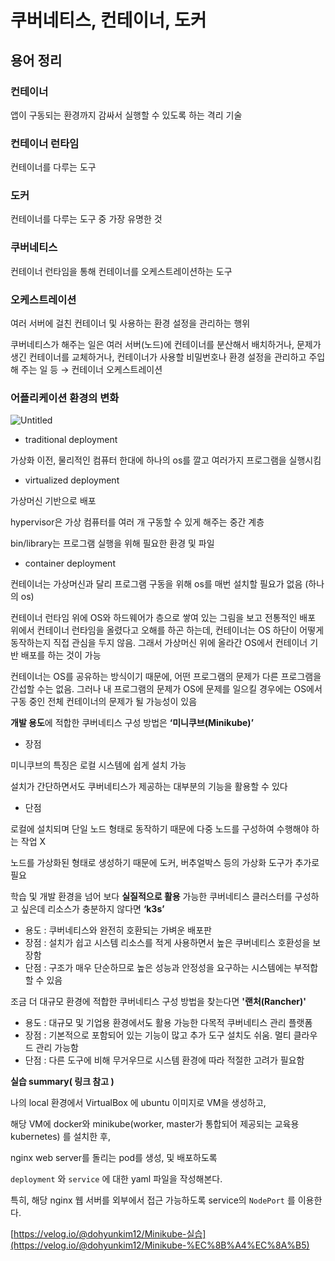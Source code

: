 # 쿠버네티스, 컨테이너, 도커

## 용어 정리

### 컨테이너

앱이 구동되는 환경까지 감싸서 실행할 수 있도록 하는 격리 기술

### 컨테이너 런타임

컨테이너를 다루는 도구

### 도커

컨테이너를 다루는 도구 중 가장 유명한 것

### 쿠버네티스

컨테이너 런타임을 통해 컨테이너를 오케스트레이션하는 도구

### 오케스트레이션

여러 서버에 걸친 컨테이너 및 사용하는 환경 설정을 관리하는 행위

쿠버네티스가 해주는 일은 여러 서버(노드)에 컨테이너를 분산해서 배치하거나, 문제가 생긴 컨테이너를 교체하거나, 컨테이너가 사용할 비밀번호나 환경 설정을 관리하고 주입해 주는 일 등  → 컨테이너 오케스트레이션

### 어플리케이션 환경의 변화

![Untitled](%E1%84%8F%E1%85%AE%E1%84%87%E1%85%A5%E1%84%82%E1%85%A6%E1%84%90%E1%85%B5%E1%84%89%E1%85%B3,%20%E1%84%8F%E1%85%A5%E1%86%AB%E1%84%90%E1%85%A6%E1%84%8B%E1%85%B5%E1%84%82%E1%85%A5,%20%E1%84%83%E1%85%A9%E1%84%8F%E1%85%A5%2082f34e1f39a148298e730d26b859763a/Untitled.png)

- traditional deployment

가상화 이전, 물리적인 컴퓨터 한대에 하나의 os를 깔고 여러가지 프로그램을 실행시킴

- virtualized deployment

가상머신 기반으로 배포

hypervisor은 가상 컴퓨터를 여러 개 구동할 수 있게 해주는 중간 계층

bin/library는 프로그램 실행을 위해 필요한 환경 및 파일

- container deployment

컨테이너는 가상머신과 달리 프로그램 구동을 위해 os를 매번 설치할 필요가 없음 (하나의 os)

컨테이너 런타임 위에 OS와 하드웨어가 층으로 쌓여 있는 그림을 보고 전통적인 배포 위에서 컨테이너 런타임을 올렸다고 오해를 하곤 하는데, 컨테이너는 OS 하단이 어떻게 동작하는지 직접 관심을 두지 않음. 그래서 가상머신 위에 올라간 OS에서 컨테이너 기반 배포를 하는 것이 가능

컨테이너는 OS를 공유하는 방식이기 때문에,  어떤 프로그램의 문제가 다른 프로그램을 간섭할 수는 없음. 그러나 내 프로그램의 문제가 OS에 문제를 일으킬 경우에는 OS에서 구동 중인 전체 컨테이너의 문제가 될 가능성이 있음

**개발 용도**에 적합한 쿠버네티스 구성 방법은 **‘미니쿠브(Minikube)’**

- 장점

미니쿠브의 특징은 로컬 시스템에 쉽게 설치 가능

설치가 간단하면서도 쿠버네티스가 제공하는 대부분의 기능을 활용할 수 있다

- 단점

로컬에 설치되며 단일 노드 형태로 동작하기 때문에 다중 노드를 구성하여 수행해야 하는 작업 X

노드를 가상화된 형태로 생성하기 때문에 도커, 버추얼박스 등의 가상화 도구가 추가로 필요

학습 및 개발 환경을 넘어 보다 **실질적으로 활용** 가능한 쿠버네티스 클러스터를 구성하고 싶은데 리소스가 충분하지 않다면 **‘k3s’**

- 용도 : 쿠버네티스와 완전히 호환되는 가벼운 배포판
- 장점 : 설치가 쉽고 시스템 리소스를 적게 사용하면서 높은 쿠버네티스 호환성을 보장함
- 단점 : 구조가 매우 단순하므로 높은 성능과 안정성을 요구하는 시스템에는 부적합할 수 있음

조금 더 대규모 환경에 적합한 쿠버네티스 구성 방법을 찾는다면 **'랜처(Rancher)'**

- 용도 : 대규모 및 기업용 환경에서도 활용 가능한 다목적 쿠버네티스 관리 플랫폼
- 장점 : 기본적으로 포함되어 있는 기능이 많고 추가 도구 설치도 쉬움. 멀티 클라우드 관리 가능함
- 단점 : 다른 도구에 비해 무거우므로 시스템 환경에 따라 적절한 고려가 필요함

**실습 summary( 링크 참고 )**

나의 local 환경에서 VirtualBox 에 ubuntu 이미지로 VM을 생성하고,

해당 VM에 docker와 minikube(worker, master가 통합되어 제공되는 교육용 kubernetes) 를 설치한 후,

nginx web server를 돌리는 pod를 생성, 및 배포하도록

`deployment` 와 `service` 에 대한 yaml 파일을 작성해본다.

특히, 해당 nginx 웹 서버를 외부에서 접근 가능하도록 service의 `NodePort` 를 이용한다.

[https://velog.io/@dohyunkim12/Minikube-실습](https://velog.io/@dohyunkim12/Minikube-%EC%8B%A4%EC%8A%B5)